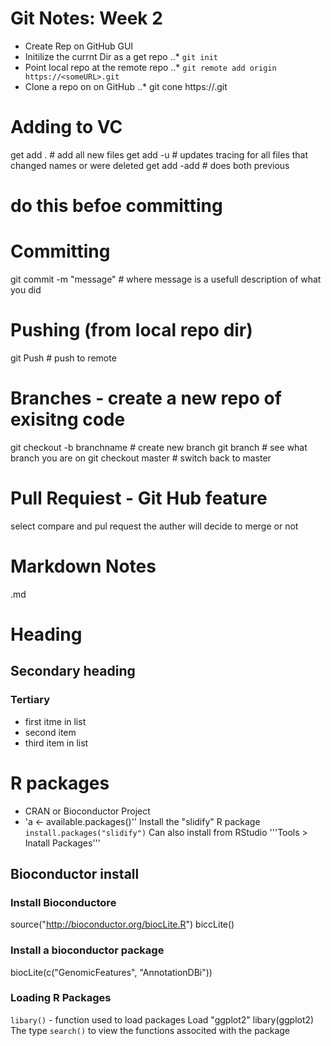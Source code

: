 # Git Notes: Week 2

- Create Rep on GitHub GUI
- Initilize the currnt Dir as a get repo
..* `git init`
- Point local repo at the remote repo
..* `git remote add origin https://<someURL>.git`
- Clone a repo on on GitHub
..* git cone https://<someURL>.git

# Adding to VC
get add .                   # add all new files
get add -u                # updates tracing for all files that changed names or were deleted
get add -add            # does both previous
# do this befoe committing

# Committing
git commit -m "message"         # where message is a usefull description of what you did

# Pushing (from local repo dir)
git Push        # push to remote

# Branches - create a new repo of exisitng code
git checkout -b branchname          # create new branch
git branch                                         # see what branch you are on
git checkout master                         # switch back to master

# Pull Requiest - Git Hub feature
select compare and pul request 
the auther will decide to merge or not 

# Markdown Notes

.md

# Heading
## Secondary heading
### Tertiary

* first itme in list
* second item
* third item in list

# R packages
* CRAN or Bioconductor Project
* 'a <- available.packages()''
Install the "slidify" R package
`install.packages("slidify")`
Can also install from RStudio
'''Tools > Inatall Packages'''

## Bioconductor install
### Install Bioconductore 
source("http://bioconductor.org/biocLite.R")
biccLite()

### Install a bioconductor package
biocLite(c("GenomicFeatures", "AnnotationDBi"))

### Loading R Packages
`libary()`          - function used to load packages
Load "ggplot2"
    libary(ggplot2)
The type `search()` to view the functions associted with the package